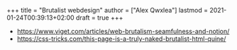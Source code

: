 +++
title = "Brutalist webdesign"
author = ["Alex Qwxlea"]
lastmod = 2021-01-24T00:39:13+02:00
draft = true
+++

-   <https://www.viget.com/articles/web-brutalism-seamfulness-and-notion/>
-   <https://css-tricks.com/this-page-is-a-truly-naked-brutalist-html-quine/>
